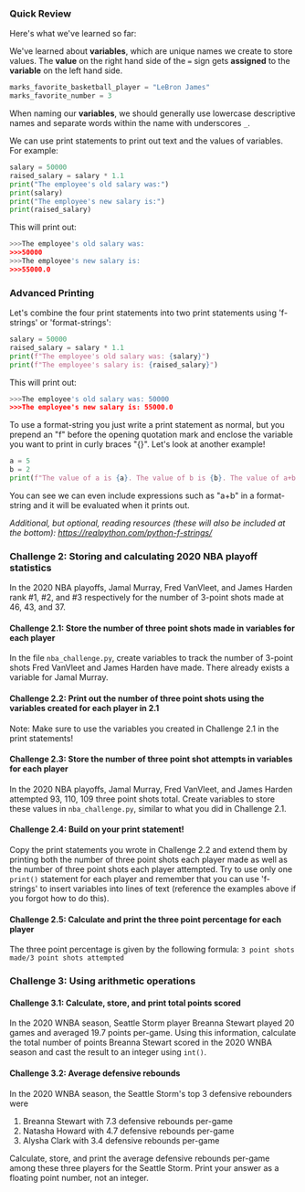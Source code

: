 ### Quick Review 

Here's what we've learned so far: 

We've learned about **variables**, which are unique names we create to store values. The **value** on the right hand side of the `=` sign gets **assigned** to the **variable** on the left hand side. 

```python
marks_favorite_basketball_player = "LeBron James"
marks_favorite_number = 3 
```

When naming our **variables**, we should generally use lowercase descriptive names and separate words within the name with underscores `_`.  

We can use print statements to print out text and the values of variables. For example: 

```python
salary = 50000
raised_salary = salary * 1.1
print("The employee's old salary was:")
print(salary)
print("The employee's new salary is:")
print(raised_salary)
```

This will print out:
```python
>>>The employee's old salary was:
>>>50000
>>>The employee's new salary is:
>>>55000.0
```

### Advanced Printing 

Let's combine the four print statements into two print statements using 'f-strings' or 'format-strings':

```python
salary = 50000
raised_salary = salary * 1.1
print(f"The employee's old salary was: {salary}")
print(f"The employee's salary is: {raised_salary}")
```

This will print out:
```python
>>>The employee's old salary was: 50000
>>>The employee's new salary is: 55000.0
```

To use a format-string you just write a print statement as normal, but you prepend an "f" before the opening quotation mark and enclose the variable you want to print in curly braces "{}". Let's look at another example!

```python
a = 5
b = 2
print(f"The value of a is {a}. The value of b is {b}. The value of a+b is {a+b}.")
```

You can see we can even include expressions such as "a+b" in a format-string and it will be evaluated when it prints out. 

*Additional, but optional, reading resources (these will also be included at the bottom): https://realpython.com/python-f-strings/*

### Challenge 2: Storing and calculating 2020 NBA playoff statistics 

In the 2020 NBA playoffs, Jamal Murray, Fred VanVleet, and James Harden rank #1, #2, and #3 respectively for the number of 3-point shots made at 46, 43, and 37. 

#### Challenge 2.1: Store the number of three point shots made in variables for each player 

In the file `nba_challenge.py`, create variables to track the number of 3-point shots Fred VanVleet and James Harden have made. There already exists a variable for Jamal Murray.  

#### Challenge 2.2: Print out the number of three point shots using the variables created for each player in 2.1 

Note: Make sure to use the variables you created in Challenge 2.1 in the print statements! 

#### Challenge 2.3: Store the number of three point shot attempts in variables for each player 

In the 2020 NBA playoffs, Jamal Murray, Fred VanVleet, and James Harden attempted 93, 110, 109 three point shots total. Create variables to store these values in `nba_challenge.py`, similar to what you did in Challenge 2.1. 

#### Challenge 2.4: Build on your print statement! 

Copy the print statements you wrote in Challenge 2.2 and extend them by printing both the number of three point shots each player made as well as the number of three point shots each player attempted. Try to use only one `print()` statement for each player and remember that you can use 'f-strings' to insert variables into lines of text (reference the examples above if you forgot how to do this). 

#### Challenge 2.5: Calculate and print the three point percentage for each player

The three point percentage is given by the following formula: `3 point shots made/3 point shots attempted`

### Challenge 3: Using arithmetic operations 

#### Challenge 3.1: Calculate, store, and print total points scored

In the 2020 WNBA season, Seattle Storm player Breanna Stewart played 20 games and averaged 19.7 points per-game. Using this information, calculate the total number of points Breanna Stewart scored in the 2020 WNBA season and cast the result to an integer using `int()`.  

#### Challenge 3.2: Average defensive rebounds

In the 2020 WNBA season, the Seattle Storm's top 3 defensive rebounders were

1. Breanna Stewart with 7.3 defensive rebounds per-game
2. Natasha Howard with 4.7 defensive rebounds per-game
3. Alysha Clark with 3.4 defensive rebounds per-game

Calculate, store, and print the average defensive rebounds per-game among these three players for the Seattle Storm. Print your answer as a floating point number, not an integer. 